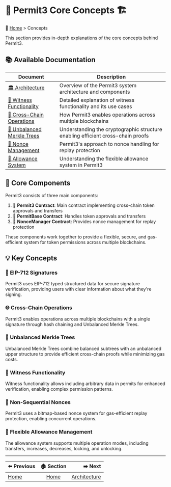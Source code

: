 # 🔏 Permit3 Core Concepts 🏗️

🧭 [Home](/docs/README.md) > Concepts

This section provides in-depth explanations of the core concepts behind Permit3.

## 📚 Available Documentation

| Document | Description |
|----------|-------------|
| [🏛️ Architecture](./architecture.md) | Overview of the Permit3 system architecture and components |
| [🧩 Witness Functionality](./witness-functionality.md) | Detailed explanation of witness functionality and its use cases |
| [🌉 Cross-Chain Operations](./cross-chain-operations.md) | How Permit3 enables operations across multiple blockchains |
| [🌲 Unbalanced Merkle Trees](./unbalanced-merkle-tree.md) | Understanding the cryptographic structure enabling efficient cross-chain proofs |
| [🔢 Nonce Management](./nonce-management.md) | Permit3's approach to nonce handling for replay protection |
| [🔁 Allowance System](./allowance-system.md) | Understanding the flexible allowance system in Permit3 |

## 🧱 Core Components

Permit3 consists of three main components:

1. 📄 **Permit3 Contract**: Main contract implementing cross-chain token approvals and transfers
2. 📑 **PermitBase Contract**: Handles token approvals and transfers
3. 🧮 **NonceManager Contract**: Provides nonce management for replay protection

These components work together to provide a flexible, secure, and gas-efficient system for token permissions across multiple blockchains.

## 💡 Key Concepts

### 🔏 EIP-712 Signatures

Permit3 uses EIP-712 typed structured data for secure signature verification, providing users with clear information about what they're signing.

### 🌐 Cross-Chain Operations

Permit3 enables operations across multiple blockchains with a single signature through hash chaining and Unbalanced Merkle Trees.

### 🌲 Unbalanced Merkle Trees

Unbalanced Merkle Trees combine balanced subtrees with an unbalanced upper structure to provide efficient cross-chain proofs while minimizing gas costs.

### 🧩 Witness Functionality

Witness functionality allows including arbitrary data in permits for enhanced verification, enabling complex permission patterns.

### 🔀 Non-Sequential Nonces

Permit3 uses a bitmap-based nonce system for gas-efficient replay protection, enabling concurrent operations.

### 🔄 Flexible Allowance Management

The allowance system supports multiple operation modes, including transfers, increases, decreases, locking, and unlocking.

---

| ⬅️ Previous | 🏠 Section | ➡️ Next |
|:-----------|:----------:|------------:|
| [Home](/docs/README.md) | [Home](/docs/README.md) | [Architecture](/docs/concepts/architecture.md) |